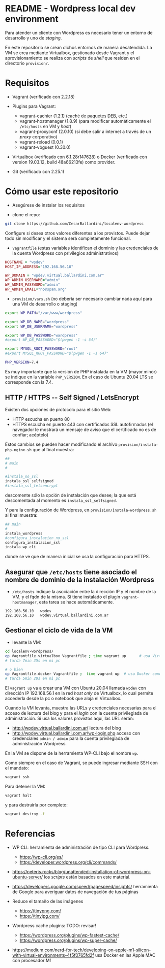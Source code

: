 # README - Wordpress local dev environment

Para atender un cliente con Wordpress es necesario tener un entorno de desarrollo y uno de _staging_.

En este repositorio se crean dichos entornos de manera desatendida.  La VM se crea mediante Virtualbox, gestionado desde Vagrant
y el aprovisionamiento se realiza con _scripts_ de _shell_ que residen en el directorio `provision/`.

# Requisitos

* Vagrant (verificado con 2.2.18)

* Plugins para Vagrant:

  * vagrant-cachier (1.2.1) (caché de paquetes DEB, etc.)
  * vagrant-hostmanager (1.8.9) (para modificar automáticamente el `/etc/hosts` en VM y _host_)
  * vagrant-proxyconf (2.0.10) (si debe salir a internet a través de un _proxy_ corporativo)
  * vagrant-reload (0.0.1)
  * vagrant-vbguest (0.30.0)

* Virtualbox (verificado con 6.1.28r147628) o Docker (verificado con version 19.03.12, build 48a66213fe) como provider.

* Git (verificado con 2.25.1)

# Cómo usar este repositorio

* Asegúrese de instalar los requisitos

* clone el repo:

```bash
git clone https://github.com/CesarBallardini/localenv-wordpress
```

Configure si desea otros valores diferentes a los provistos.  Puede dejar todo sin modificar y el sistema será completamente funcional.

* `Vagrantfile` (estas variables identifican el dominio y las credenciales de la cuenta Wordpress con privilegios administrativos)

```ruby
HOSTNAME = "wpdev"
HOST_IP_ADDRESS="192.168.56.10"

WP_DOMAIN = "wpdev.virtual.ballardini.com.ar"
WP_ADMIN_USERNAME="admin"
WP_ADMIN_PASSWORD="admin"
WP_ADMIN_EMAIL="no@spam.org"
```

* `provision/vars.sh` (no debería ser necesario cambiar nada aquí para una VM de desarrollo o staging)

```bash
export WP_PATH="/var/www/wordpress"

export WP_DB_NAME="wordpress"
export WP_DB_USERNAME="wordpress"

export WP_DB_PASSWORD="wordpress"
#export WP_DB_PASSWORD="$(pwgen -1 -s 64)"

export MYSQL_ROOT_PASSWORD="root"
#export MYSQL_ROOT_PASSWORD="$(pwgen -1 -s 64)"

PHP_VERSION=7.4
```

Es muy importante que la versión de PHP instalada en la VM (mayor.minor) se indique en la variable `PHP_VERSION`. 
En el caso de Ubuntu 20.04 LTS se corresponde con la 7.4.

## HTTP / HTTPS -- Self Signed / LetsEncrypt


Existen dos opciones de protocolo para el sitio Web:
 * HTTP escucha en puerto 80
 * HTTPS escucha en puerto 443 con certificados SSL autofirmados (el navegador le mostrará un mensaje de aviso que el certificado no es de confiar; acéptelo)

Estos cambios se pueden hacer modificando el archivo `provision/instala-php-nginx.sh` que al final muestra:

```bash
##
# main
#

#instala_no_ssl
instala_ssl_selfsigned
#instala_ssl_letsencrypt
```

descomente sólo la opción de instalación que desee; la que está descomentada al momento es `instala_ssl_selfsigned`.

Y para la configuración de Wordpress, en `provision/instala-wordpress.sh` al final muestra:

```bash
## main
#
instala_wordpress
#configura_instalacion_no_ssl
configura_instalacion_ssl
instala_wp_cli
```

donde se ve que de manera inicial se usa la configuración para HTTPS.

## Asegurar que `/etc/hosts` tiene asociado el nombre de dominio de la instalación Wordpress

* `/etc/hosts` indique la asociación entre la dirección IP y el nombre de la VM, y el fqdn de la misma.  Si tiene instalado el plugin `vagrant-hostmanager`, esta tarea se hace automáticamente.

```text
192.168.56.10	wpdev
192.168.56.10	wpdev.virtual.ballardini.com.ar
```

## Gestionar el ciclo de vida de la VM

* levante la VM:

```bash
cd localenv-wordpress/
cp Vagrantfile.virtualbox Vagrantfile ; time vagrant up      # usa Virtualbox como provider
# tarda 7min 35s en mi pc

# o bien
cp Vagrantfile.docker Vagrantfile ;  time vagrant up  # usa Docker como provider, ej. en una Apple MAC con procesador M1
# tarda 5min 20s en mi pc

```

El `vagrant up` va a crear una VM con Ubuntu 20.04 llamada `wpdev` con dirección IP 192.168.56.1 en la red _host only_ de Virtualbox, lo cual permite accederla 
desde la pc o notebook que aloja el Virtualbox.

Cuando la VM levanta, muestra las URLs y credenciales necesarias para el acceso de lectura del blog y para el _login_ con la cuenta privilegiada de administración.
Si usa los valores provistos aquí, las URL serán:

* http://wpdev.virtual.ballardini.com.ar/ lectura del blog
* http://wpdev.virtual.ballardini.com.ar/wp-login.php acceso con credenciales `admin / admin` para la cuenta privilegiada de administración Wordpress.

En la VM se dispone de la herramienta WP-CLI bajo el nombre `wp`.

Como siempre en el caso de Vagrant, se puede ingresar mediante SSH con el mandato:

```bash
vagrant ssh
```

Para detener la VM:

```bash
vagrant halt
```

y para destruirla por completo:

```bash
vagrant destroy -f
```

# Referencias

* WP CLI: herramienta de administración de tipo CLI para Wordpress.
  * https://wp-cli.org/es/
  * https://developer.wordpress.org/cli/commands/

* https://peteris.rocks/blog/unattended-installation-of-wordpress-on-ubuntu-server/ los _scripts_ están basados en este material.

* https://developers.google.com/speed/pagespeed/insights/ herramienta de Google para averiguar datos de navegación de tus páginas

* Reduce el tamaño de las imágenes
  * https://tinypng.com/
  * https://tinyjpg.com/

* Wordpress cache plugins:  TODO: revisar!
  * https://wordpress.org/plugins/wp-fastest-cache/
  * https://wordpress.org/plugins/wp-super-cache/

* https://medium.com/nerd-for-tech/developing-on-apple-m1-silicon-with-virtual-environments-4f5f0765fd2f usa Docker en las Apple MAC con procesador M1

